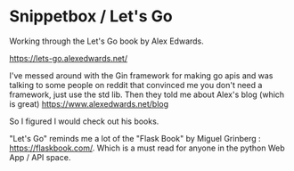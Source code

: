 
# Snippetbox / Let's Go

Working through the Let's Go book by Alex Edwards.

https://lets-go.alexedwards.net/

I've messed around with the Gin framework for making go apis and was talking to some people on reddit that convinced me you don't need a framework, just use the std lib. Then they told me about Alex's blog (which is great) https://www.alexedwards.net/blog

So I figured I would check out his books.

"Let's Go" reminds me a lot of the "Flask Book" by Miguel Grinberg : https://flaskbook.com/. Which is a must read for anyone in the python Web App / API space.